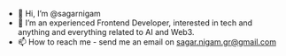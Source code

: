 - 👋 Hi, I’m @sagarnigam
- 👀 I’m an experienced Frontend Developer, interested in tech and anything and everything related to AI and Web3.
- 📫 How to reach me - send me an email on sagar.nigam.gr@gmail.com

<!---
sagarnigam/sagarnigam is a ✨ special ✨ repository because its `README.md` (this file) appears on your GitHub profile.
You can click the Preview link to take a look at your changes.
--->
